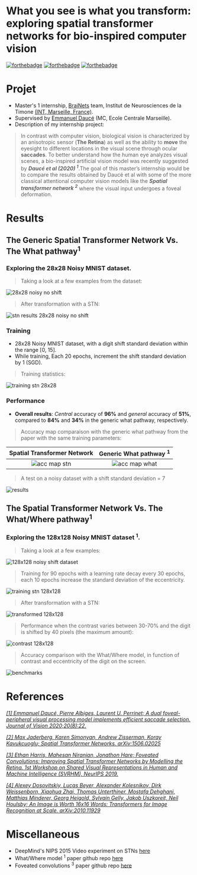 # What you see is what you transform: exploring spatial transformer networks for bio-inspired computer vision  
[![forthebadge](https://forthebadge.com/images/badges/made-with-python.svg)](https://forthebadge.com)
[![forthebadge](https://forthebadge.com/images/badges/open-source.svg)](https://forthebadge.com)
[![forthebadge](https://forthebadge.com/images/badges/for-robots.svg)](https://forthebadge.com)

# Projet
- Master's 1 internship, [BraiNets](https://brainets.github.io/) team, Institut de Neurosciences de la Timone [(INT, Marseille, France)](http://www.int.univ-amu.fr/).
- Supervised by [Emmanuel Daucé](http://emmanuel.dauce.free.fr/) (MC, Ecole Centrale Marseille).
- Description of my internship project:

> In contrast with computer vision, biological vision is characterized by an anisotropic sensor (**The Retina**) as well as the ability to **move** the eyesight to   different locations in the visual scene through ocular **saccades**. To better understand how the human eye analyzes visual scenes, a bio-inspired artificial  vision  model was recently suggested by ***Daucé et al (2020) <sup>1</sup>***.The goal of this master’s internship would be to compare the results obtained by Daucé et   al with some of the more classical attentional computer vision models like the ***Spatial transformer network <sup>2</sup>*** where the visual input undergoes a foveal deformation.

# Results

## The Generic Spatial Transformer Network Vs. The What pathway<sup>1</sup>

### Exploring the 28x28 Noisy MNIST dataset. 

> Taking a look at a few examples from the dataset:

![28x28 noisy no shift](figures/noisy_no_shift_28x28_data.png)

> After transformation with a STN:

![stn results 28x28 noisy no shift](figures/stn_28x28_noisy_no_shift.png)

### Training
- 28x28 Noisy MNIST dataset, with a digit shift standard deviation within the range [0, 15].
- While training, Each 20 epochs, increment the shift standard deviation by 1 (SGD).

> Training statistics:

![training stn 28x28](figures/loss_acc_training_stn_28x28.png)

### Performance

- **Overall results**: *Central* accuracy of **96%** and *general* accuracy of **51%**, compared to **84%** and **34%** in the generic what pathway, respectively.

> Accuracy map comparaison with the generic what pathway from the paper with the same training parameters:

Spatial Transformer Network             |  Generic What pathway <sup>1</sup>
:-------------------------:|:-------------------------:
![acc map stn](figures/stn_28x28_accuracy_map.png)  |  ![acc map what](figures/what_map.png)


> A test on a noisy dataset with a shift standard deviation = 7

![results](figures/results_trained.png)

## The Spatial Transformer Network Vs. The What/Where pathway<sup>1</sup>

### Exploring the 128x128 Noisy MNIST dataset <sup>1</sup>.

> Taking a look at a few examples:

![128x128 noisy shift dataset](figures/data_128x128_noisy_no_shift_.png)

> Training for 90 epochs with a learning rate decay every 30 epochs, each 10 epochs increase the standard deviation of the eccentricity.

![training stn 128x128](figures/acc_training_stn_128x128.png)

> After transformation with a STN:

![transformed 128x128](figures/preliminary_128x128.png)

> Performance when the contrast varies between 30-70% and the digit is shifted by 40 pixels (the maximum amount):

![contrast 128x128](figures/contrast_128x128.png)

> Accuracy comparison with the What/Where model, in function of contrast and eccentricity of the digit on the screen.

![benchmarks](figures/benchmark_stn_whatwhere.png)

# References

[*[1] Emmanuel Daucé, Pierre Albiges, Laurent U. Perrinet; A dual foveal-peripheral visual processing model implements efficient saccade selection. Journal of Vision 2020;20(8):22.*](https://jov.arvojournals.org/article.aspx?articleid=2770680)

[*[2] Max Jaderberg, Karen Simonyan, Andrew Zisserman, Koray Kavukcuoglu; Spatial Transformer Networks. arXiv:1506.02025*](https://arxiv.org/abs/1506.02025)

[*[3] Ethan Harris, Mahesan Niranjan, Jonathon Hare; Foveated Convolutions: Improving Spatial Transformer Networks by Modelling the Retina.	1st Workshop on Shared Visual Representations in Human and Machine Intelligence (SVRHM), NeurIPS 2019.*](https://eprints.soton.ac.uk/441204/1/5_CameraReadySubmission_workshop.pdf)

[*[4] Alexey Dosovitskiy, Lucas Beyer, Alexander Kolesnikov, Dirk Weissenborn, Xiaohua Zhai, Thomas Unterthiner, Mostafa Dehghani, Matthias Minderer, Georg Heigold, Sylvain Gelly, Jakob Uszkoreit, Neil Houlsby; An Image is Worth 16x16 Words: Transformers for Image Recognition at Scale.	arXiv:2010.11929*](https://arxiv.org/pdf/2010.11929.pdf)

# Miscellaneous

- DeepMind's NIPS 2015 Video experiment on STNs [here](https://drive.google.com/file/d/0B1nQa_sA3W2iN3RQLXVFRkNXN0k/view)
- What/Where model <sup>1</sup> paper github repo [here](https://github.com/laurentperrinet/WhereIsMyMNIST)
- Foveated convolutions <sup>3</sup> paper github repo [here](https://github.com/ethanwharris/foveated-convolutions)
